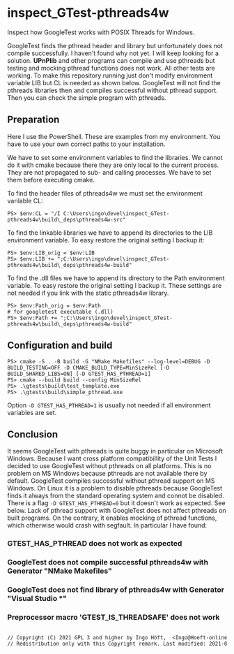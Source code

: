 # inspect_GTest-pthreads4w
Inspect how GoogleTest works with POSIX Threads for Windows.

GoogleTest finds the pthread header and library but unfortunately does not compile successfully. I haven't found why not yet. I will keep looking for a solution. **UPnPlib** and other programs can compile and use pthreads but testing and mocking pthread functions does not work. All other tests are working. To make this repository running just don't modify environment variable LIB but CL is needed as shown below. GoogleTest will not find the pthreads libraries then and compiles successful without pthread support. Then you can check the simple program with pthreads.

## Preparation
Here I use the PowerShell. These are examples from my environment. You have to use your own correct paths to your installation.

We have to set some environment variables to find the libraries. We cannot do it with cmake because there they are only local to the current process. They are not propagated to sub- and calling processes. We have to set them before executing cmake.

To find the header files of pthreads4w we must set the environment varilable CL:

    PS> $env:CL = "/I C:\Users\ingo\devel\inspect_GTest-pthreads4w\build\_deps\pthreads4w-src"

To find the linkable libraries we have to append its directories to the LIB environment variable. To easy restore the original setting I backup it:

    PS> $env:LIB_orig = $env:LIB
    PS> $env:LIB += ";C:\Users\ingo\devel\inspect_GTest-pthreads4w\build\_deps\pthreads4w-build"

To find the .dll files we have to append its directory to the Path environment variable. To easy restore the original setting I backup it. These settings are not needed if you link with the static pthreads4w library.

    PS> $env:Path_orig = $env:Path
    # for googletest executable (.dll)
    PS> $env:Path += ";C:\Users\ingo\devel\inspect_GTest-pthreads4w\build\_deps\pthreads4w-build"

## Configuration and build

    PS> cmake -S . -B build -G "NMake Makefiles" --log-level=DEBUG -D BUILD_TESTING=OFF -D CMAKE_BUILD_TYPE=MinSizeRel [-D BUILD_SHARED_LIBS=ON] [-D GTEST_HAS_PTHREAD=1]
    PS> cmake --build build --config MinSizeRel
    PS> .\gtests\build\test_template.exe
    PS> .\gtests\build\simple_pthread.exe

Option `-D GTEST_HAS_PTHREAD=1` is usually not needed if all environment variables are set.

## Conclusion
It seems GoogleTest with pthreads is quite buggy in particular on Microsoft Windows. Because I want cross platform compatibillity of the Unit Tests I decided to use GoogleTest without pthreads on all platforms. This is no problem on MS Windows because pthreads are not available there by default. GoogleTest compiles successful without pthread support on MS Windows. On Linux it is a problem to disable pthreads because GoogleTest finds it always from the standard operating system and connot be disabled. There is a flag `-D GTEST_HAS_PTHREAD=0` but it doesn't work as expected. See below. Lack of pthread support with GoogleTest does not affect pthreads on built programs. On the contrary, it enables mocking of pthread functions, which otherwise would crash with segfault. In particular I have found:

### GTEST_HAS_PTHREAD does not work as expected
### GoogleTest does not compile successful pthreads4w with Generator "NMake Makefiles"
### GoogleTest does not find library of pthreads4w with Generator "Visual Studio *"
### Preprocessor macro 'GTEST_IS_THREADSAFE' does not work

<pre><sup>
// Copyright (C) 2021 GPL 3 and higher by Ingo Höft,  &#60;Ingo&#64;Hoeft-online.de&#62;
// Redistribution only with this Copyright remark. Last modified: 2021-09-19
</sup></sup>
